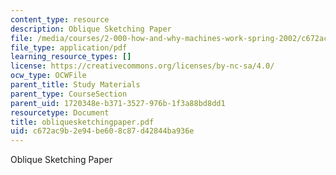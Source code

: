 ```yaml
---
content_type: resource
description: Oblique Sketching Paper
file: /media/courses/2-000-how-and-why-machines-work-spring-2002/c672ac9b2e94be608c87d42844ba936e_obliquesketchingpaper.pdf
file_type: application/pdf
learning_resource_types: []
license: https://creativecommons.org/licenses/by-nc-sa/4.0/
ocw_type: OCWFile
parent_title: Study Materials
parent_type: CourseSection
parent_uid: 1720348e-b371-3527-976b-1f3a88bd8dd1
resourcetype: Document
title: obliquesketchingpaper.pdf
uid: c672ac9b-2e94-be60-8c87-d42844ba936e
---
```

Oblique Sketching Paper